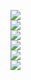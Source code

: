 ![](https://github.com/yaim0425/zzzYAIM0425-0100-sort-items/raw/main/Doc/yuoki/(1).png)  
![](https://github.com/yaim0425/zzzYAIM0425-0100-sort-items/raw/main/Doc/yuoki/(2).png)  
![](https://github.com/yaim0425/zzzYAIM0425-0100-sort-items/raw/main/Doc/yuoki/(3).png)  
![](https://github.com/yaim0425/zzzYAIM0425-0100-sort-items/raw/main/Doc/yuoki/(4).png)  
![](https://github.com/yaim0425/zzzYAIM0425-0100-sort-items/raw/main/Doc/yuoki/(5).png)  
![](https://github.com/yaim0425/zzzYAIM0425-0100-sort-items/raw/main/Doc/yuoki/(6).png)  
